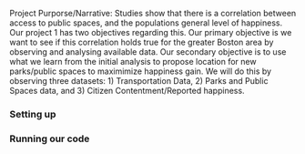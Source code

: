 Project Purporse/Narrative:
Studies show that there is a correlation between access to public spaces, and the populations general level of happiness. Our project 1 has two objectives regarding this. Our primary objective is we want to see if this correlation holds true for the greater Boston area by observing and analysing available data.  Our secondary objective is to use what we learn from the initial analysis to propose location for new parks/public spaces to maximimize happiness gain. We will do this by observing three datasets: 1) Transportation Data, 2) Parks and Public Spaces data, and 3) Citizen Contentment/Reported happiness.

### Setting up

### Running our code
